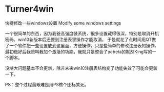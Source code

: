 # Turner4win
快捷修改一些windows设置    Modify some windows settings

一个很简单的东西，因为我爸高强度装系统，很多设置藏得很深，特别是取消开机密码，win10新版本后还要到注册表里操作才能取消。
于是就花了点时间用QT做了一个软件把一些设置放到这里面，方便操作，只是些简单的修改注册表的操作。
最初做好后我爸叫我加个激活的功能，我就只是整合了pcbeta的默然King写的一个脚本。

没啥大问题基本不会更新，除非未来win10注册表结构变了功能失效了可能会更新一下。

PS：整个过程最艰难是用PS做个图标笑死。
